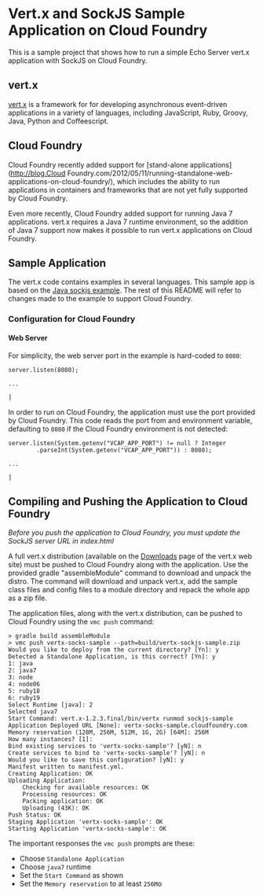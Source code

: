 # Vert.x and SockJS Sample Application on Cloud Foundry

This is a sample project that shows how to run a simple Echo Server vert.x application with SockJS on Cloud Foundry.

## vert.x

[vert.x](http://vertx.io/) is a framework for for developing asynchronous event-driven applications in a variety of languages, including JavaScript, Ruby, Groovy, Java, Python and Coffeescript.

## Cloud Foundry

Cloud Foundry recently added support for [stand-alone applications](http://blog.Cloud Foundry.com/2012/05/11/running-standalone-web-applications-on-cloud-foundry/), which includes the ability to run applications in containers and frameworks that are not yet fully supported by Cloud Foundry.

Even more recently, Cloud Foundry added support for running Java 7 applications. vert.x requires a Java 7 runtime environment, so the addition of Java 7 support now makes it possible to run vert.x applications on Cloud Foundry.

## Sample Application

The vert.x code contains examples in several languages. This sample app is based on the [Java sockjs example](https://github.com/vert-x/vert.x/tree/master/vertx-examples/src/main/java/sockjs). The rest of this README will refer to changes made to the example to support Cloud Foundry.

### Configuration for Cloud Foundry

#### Web Server

For simplicity, the web server port in the example is hard-coded to `8080`:

    server.listen(8080);

    ...

    ]

In order to run on Cloud Foundry, the application must use the port provided by Cloud Foundry. This code reads the port from and environment variable, defaulting to `8080` if the Cloud Foundry environment is not detected:

    server.listen(System.getenv("VCAP_APP_PORT") != null ? Integer
			.parseInt(System.getenv("VCAP_APP_PORT")) : 8080);

    ...

    ]


## Compiling and Pushing the Application to Cloud Foundry

*Before you push the application to Cloud Foundry, you must update the SockJS server URL in index.html*

A full vert.x distribution (available on the [Downloads](http://vertx.io/downloads.html) page of the vert.x web site) must be pushed to Cloud Foundry along with the application.  Use the provided gradle "assembleModule" command to download and unpack the distro.  The command will download and unpack vert.x, add the sample class files and config files to a module directory and repack the whole app as a zip file.

The application files, along with the vert.x distribution, can be pushed to Cloud Foundry using the `vmc push` command:

    > gradle build assembleModule
    > vmc push vertx-socks-sample --path=build/vertx-sockjs-sample.zip
    Would you like to deploy from the current directory? [Yn]: y
    Detected a Standalone Application, is this correct? [Yn]: y
    1: java
    2: java7
    3: node
    4: node06
    5: ruby18
    6: ruby19
    Select Runtime [java]: 2
    Selected java7
    Start Command: vert.x-1.2.3.final/bin/vertx runmod sockjs-sample
    Application Deployed URL [None]: vertx-socks-sample.cloudfoundry.com
    Memory reservation (128M, 256M, 512M, 1G, 2G) [64M]: 256M
    How many instances? [1]:
    Bind existing services to 'vertx-socks-sample'? [yN]: n
    Create services to bind to 'vertx-socks-sample'? [yN]: n
    Would you like to save this configuration? [yN]: y
    Manifest written to manifest.yml.
    Creating Application: OK
    Uploading Application:
        Checking for available resources: OK
        Processing resources: OK
        Packing application: OK
        Uploading (43K): OK
    Push Status: OK
    Staging Application 'vertx-socks-sample': OK
    Starting Application 'vertx-socks-sample': OK

The important responses the `vmc push` prompts are these:

* Choose `Standalone Application`
* Choose `java7` runtime
* Set the `Start Command` as shown
* Set the `Memory reservation` to at least `256M`o